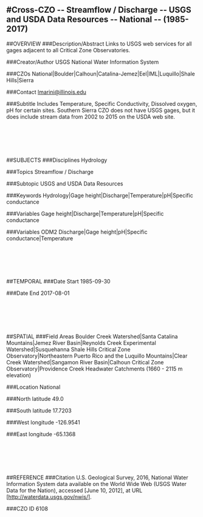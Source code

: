 #Cross-CZO -- Streamflow / Discharge -- USGS and USDA Data Resources -- National -- (1985-2017)
------
##OVERVIEW
###Description/Abstract
Links to USGS web services for all gages adjacent to all Critical Zone Observatories.

###Creator/Author
USGS National Water Information System

###CZOs
National|Boulder|Calhoun|Catalina-Jemez|Eel|IML|Luquillo|Shale Hills|Sierra

###Contact
lmarini@illinois.edu

###Subtitle
Includes Temperature, Specific Conductivity, Dissolved oxygen, pH for certain sites. Southern Sierra CZO does not have USGS gages, but it does include stream data from 2002 to 2015 on the USDA web site. 

  
<br /><br />
  ------
##SUBJECTS
###Disciplines
Hydrology

###Topics
Streamflow / Discharge

###Subtopic
USGS and USDA Data Resources

###Keywords
Hydrology|Gage height|Discharge|Temperature|pH|Specific conductance

###Variables
Gage height|Discharge|Temperature|pH|Specific conductance

###Variables ODM2
Discharge|Gage height|pH|Specific conductance|Temperature

  
<br /><br />
  ------
##TEMPORAL
###Date Start
1985-09-30

###Date End
2017-08-01

  
<br /><br />
  ------
##SPATIAL
###Field Areas
Boulder Creek Watershed|Santa Catalina Mountains|Jemez River Basin|Reynolds Creek Experimental Watershed|Susquehanna Shale Hills Critical Zone Observatory|Northeastern Puerto Rico and the Luquillo Mountains|Clear Creek Watershed|Sangamon River Basin|Calhoun Critical Zone Observatory|Providence Creek Headwater Catchments (1660 - 2115 m elevation)

###Location
National

###North latitude
49.0

###South latitude
17.7203

###West longitude
-126.9541

###East longitude
-65.1368

  
<br /><br />
  ------
##REFERENCE
###Citation
U.S. Geological Survey, 2016, National Water Information System data available on the World Wide Web (USGS Water Data for the Nation), accessed [June 10, 2012], at URL [http://waterdata.usgs.gov/nwis/].

###CZO ID
6108

  
<br /><br />
  